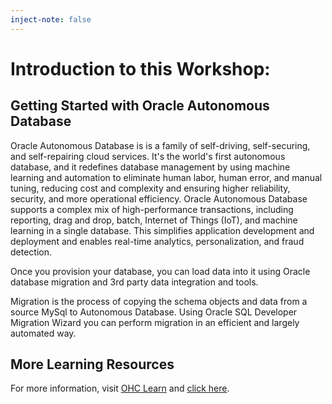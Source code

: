 ```yaml
---
inject-note: false
---
```

# Introduction to this Workshop:

## Getting Started with Oracle Autonomous Database

Oracle Autonomous Database is is a family of self-driving, self-securing, and self-repairing cloud services. It's the world's first autonomous database, and it redefines database management by using machine learning and automation to eliminate human labor, human error, and manual tuning, reducing cost and complexity and ensuring higher reliability, security, and more operational efficiency. Oracle Autonomous Database supports a complex mix of high-performance transactions, including reporting, drag and drop, batch, Internet of Things (IoT), and machine learning in a single database. This simplifies application development and deployment and enables real-time analytics, personalization, and fraud detection.

Once you provision your database, you can load data into it using Oracle database migration and 3rd party data integration and tools.

Migration is the process of copying the schema objects and data from a source MySql to Autonomous Database. Using Oracle SQL Developer Migration Wizard you can perform migration in an efficient and largely automated way.


## More Learning Resources

For more information, visit [OHC Learn](https://docs-uat.us.oracle.com/learn/) and [click here](https://www.youtube.com/user/OracleLearning).